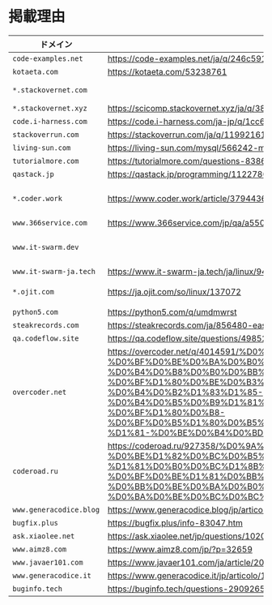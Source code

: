 # 掲載理由

| ドメイン | 転載先ページ | 転載元ページ | 補足 |
| ------- | ----------- | ----------- | ---- |
| `code-examples.net` | https://code-examples.net/ja/q/246c591 | https://stackoverflow.com/questions/38192529/
| `kotaeta.com` | https://kotaeta.com/53238761 | https://arduino.stackexchange.com/questions/21605/
| `*.stackovernet.com` | | | `stackovernet.xyz` へのリダイレクト
| `*.stackovernet.xyz` | https://scicomp.stackovernet.xyz/ja/q/38 | https://scicomp.stackexchange.com/questions/83/
| `code.i-harness.com` | https://code.i-harness.com/ja-jp/q/1cc697 | https://stackoverflow.com/questions/1885847/
| `stackoverrun.com` | https://stackoverrun.com/ja/q/11992161 | https://stackoverflow.com/questions/43624696/
| `living-sun.com` | https://living-sun.com/mysql/566242-mysql-select-nested-query-very-complicated-mysql-select-nested.html | https://stackoverflow.com/questions/1599464/
| `tutorialmore.com` | https://tutorialmore.com/questions-838617.htm | https://superuser.com/questions/1183564/
| `qastack.jp` | https://qastack.jp/programming/11227809/ | https://stackoverflow.com/questions/11227809/
| `*.coder.work` | https://www.coder.work/article/3794436 | https://stackoverflow.com/questions/13375357/ | `www.coder.work` だけにしてもいいかも
| `www.366service.com` | https://www.366service.com/jp/qa/a550dc2388b592d50f83bf3b3369f0c5 | https://stackoverflow.com/questions/58109626/ |
| `www.it-swarm.dev` | | | `www.it-swarm-ja.tech` へのリダイレクト
| `www.it-swarm-ja.tech` | https://www.it-swarm-ja.tech/ja/linux/944475555/ | https://superuser.com/questions/1347723/
| `*.ojit.com` | https://ja.ojit.com/so/linux/137072 | https://stackoverflow.com/questions/3129608/ | `python5.com` へのリダイレクト |
| `python5.com` | https://python5.com/q/umdmwrst | https://stackoverflow.com/questions/46848923/
| `steakrecords.com` | https://steakrecords.com/ja/856480-easyui-and-foundation-conflict-zurb-foundation-jquery-easyui.html | https://stackoverflow.com/questions/31248509/
| `qa.codeflow.site` | https://qa.codeflow.site/questions/4985281/ | https://stackoverflow.com/questions/4985281/
| `overcoder.net` | https://overcoder.net/q/4014591/%D0%BA%D0%B0%D0%BA-%D0%BF%D0%BE%D0%BA%D0%B0%D0%B7%D0%B0%D1%82%D1%8C-%D0%B4%D0%B8%D0%B0%D0%BB%D0%BE%D0%B3-%D0%BF%D1%80%D0%BE%D0%B3%D1%80%D0%B5%D1%81%D1%81%D0%B0-%D0%B2-%D0%B4%D0%B2%D1%83%D1%85-%D0%B4%D0%B5%D0%B9%D1%81%D1%82%D0%B2%D0%B8%D1%8F%D1%85-%D0%BF%D1%80%D0%B8-%D0%BF%D0%B5%D1%80%D0%B5%D0%BA%D0%BB%D1%8E%D1%87%D0%B5%D0%BD%D0%B8%D0%B8-%D1%81-%D0%BE%D0%B4%D0%BD%D0%BE%D0%B3%D0%BE | https://stackoverflow.com/questions/11500794/
| `coderoad.ru` | https://coderoad.ru/927358/%D0%9A%D0%B0%D0%BA-%D0%BE%D1%82%D0%BC%D0%B5%D0%BD%D0%B8%D1%82%D1%8C-%D1%81%D0%B0%D0%BC%D1%8B%D0%B5-%D0%BF%D0%BE%D1%81%D0%BB%D0%B5%D0%B4%D0%BD%D0%B8%D0%B5-%D0%BB%D0%BE%D0%BA%D0%B0%D0%BB%D1%8C%D0%BD%D1%8B%D0%B5-%D0%BA%D0%BE%D0%BC%D0%BC%D0%B8%D1%82%D1%8B-%D0%B2-Git | https://stackoverflow.com/questions/927358/
| `www.generacodice.blog` | https://www.generacodice.blog/jp/articolo/52938/ | https://stackoverflow.com/questions/814167/
| `bugfix.plus` | https://bugfix.plus/info-83047.htm | https://stackoverflow.com/questions/61864520/
| `ask.xiaolee.net` | https://ask.xiaolee.net/jp/questions/1020071 | https://stackoverflow.com/questions/719877/
| `www.aimz8.com` | https://www.aimz8.com/jp/?p=32659 | https://stackoverflow.com/questions/16199734/
| `www.javaer101.com` | https://www.javaer101.com/ja/article/2084594.html | https://stackoverflow.com/questions/35394937/
| `www.generacodice.it` | https://www.generacodice.it/jp/articolo/126815/ | https://stackoverflow.com/questions/199468/
| `buginfo.tech` | https://buginfo.tech/questions-2909265.htm | https://stackoverflow.com/questions/51891198/
